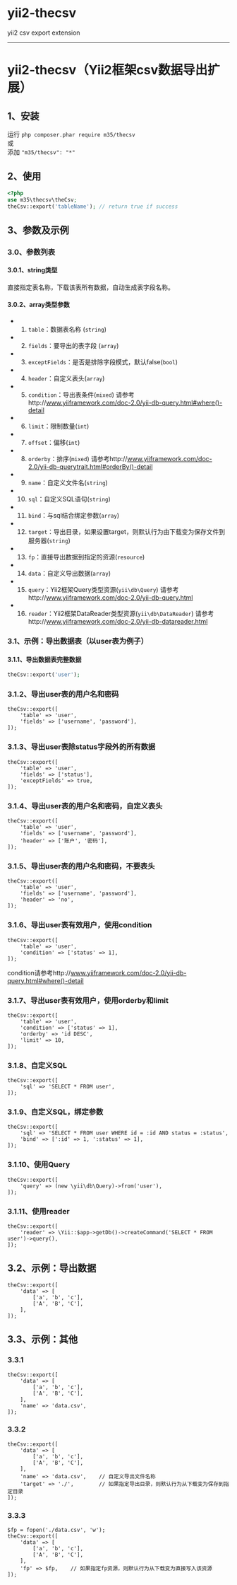 # yii2-thecsv
yii2 csv export extension

---
# yii2-thecsv（Yii2框架csv数据导出扩展）

## 1、安装
运行 `php composer.phar require m35/thecsv`  
或  
添加 `"m35/thecsv": "*"`

## 2、使用
```php
<?php
use m35\thecsv\theCsv;
theCsv::export('tableName'); // return true if success
```

## 3、参数及示例
### 3.0、参数列表
#### 3.0.1、string类型
直接指定表名称，下载该表所有数据，自动生成表字段名称。
#### 3.0.2、array类型参数
* 1. `table`：数据表名称 (`string`)
* 2. `fields`：要导出的表字段 (`array`)
* 3. `exceptFields`：是否是排除字段模式，默认false(`bool`)
* 4. `header`：自定义表头(`array`)
* 5. `condition`：导出表条件(`mixed`) 请参考http://www.yiiframework.com/doc-2.0/yii-db-query.html#where()-detail
* 6. `limit`：限制数量(`int`)
* 7. `offset`：偏移(`int`)
* 8. `orderby`：排序(`mixed`) 请参考http://www.yiiframework.com/doc-2.0/yii-db-querytrait.html#orderBy()-detail
* 9. `name`：自定义文件名(`string`)
* 10. `sql`：自定义SQL语句(`string`)
* 11. `bind`：与sql结合绑定参数(`array`)
* 12. `target`：导出目录，如果设置target，则默认行为由下载变为保存文件到服务器(`string`)
* 13. `fp`：直接导出数据到指定的资源(`resource`)
* 14. `data`：自定义导出数据(`array`)
* 15. `query`：Yii2框架Query类型资源(`yii\db\Query`) 请参考http://www.yiiframework.com/doc-2.0/yii-db-query.html
* 16. `reader`：Yii2框架DataReader类型资源(`yii\db\DataReader`) 请参考http://www.yiiframework.com/doc-2.0/yii-db-datareader.html

### 3.1、示例：导出数据表（以user表为例子）
#### 3.1.1、导出数据表完整数据
```php
theCsv::export('user');
```

### 3.1.2、导出user表的用户名和密码
```
theCsv::export([
    'table' => 'user',
    'fields' => ['username', 'password'],
]);
```

### 3.1.3、导出user表除status字段外的所有数据
```
theCsv::export([
    'table' => 'user',
    'fields' => ['status'],
    'exceptFields' => true,
]);
```

### 3.1.4、导出user表的用户名和密码，自定义表头
```
theCsv::export([
    'table' => 'user',
    'fields' => ['username', 'password'],
    'header' => ['账户', '密码'],
]);
```

### 3.1.5、导出user表的用户名和密码，不要表头
```
theCsv::export([
    'table' => 'user',
    'fields' => ['username', 'password'],
    'header' => 'no',
]);
```

### 3.1.6、导出user表有效用户，使用condition
```
theCsv::export([
    'table' => 'user',
    'condition' => ['status' => 1],
]);
```
condition请参考http://www.yiiframework.com/doc-2.0/yii-db-query.html#where()-detail

### 3.1.7、导出user表有效用户，使用orderby和limit
```
theCsv::export([
    'table' => 'user',
    'condition' => ['status' => 1],
    'orderby' => 'id DESC',
    'limit' => 10,
]);
```
### 3.1.8、自定义SQL
```
theCsv::export([
    'sql' => 'SELECT * FROM user',
]);
```

### 3.1.9、自定义SQL，绑定参数
```
theCsv::export([
    'sql' => 'SELECT * FROM user WHERE id = :id AND status = :status',
    'bind' => [':id' => 1, ':status' => 1],
]);
```

### 3.1.10、使用Query
```
theCsv::export([
    'query' => (new \yii\db\Query)->from('user'),
]);
```

### 3.1.11、使用reader
```
theCsv::export([
    'reader' => \Yii::$app->getDb()->createCommand('SELECT * FROM user')->query(),
]);
```

## 3.2、示例：导出数据
```
theCsv::export([
    'data' => [
        ['a', 'b', 'c'],
        ['A', 'B', 'C'],
    ],
]);
```

## 3.3、示例：其他
### 3.3.1
```
theCsv::export([
    'data' => [
        ['a', 'b', 'c'],
        ['A', 'B', 'C'],
    ],
    'name' => 'data.csv',
]);
```

### 3.3.2
```
theCsv::export([
    'data' => [
        ['a', 'b', 'c'],
        ['A', 'B', 'C'],
    ],
    'name' => 'data.csv',    // 自定义导出文件名称
    'target' => './',        // 如果指定导出目录，则默认行为从下载变为保存到指定目录
]);
```

### 3.3.3
```
$fp = fopen('./data.csv', 'w');
theCsv::export([
    'data' => [
        ['a', 'b', 'c'],
        ['A', 'B', 'C'],
    ],
    'fp' => $fp,    // 如果指定fp资源，则默认行为从下载变为直接写入该资源
]);
```
